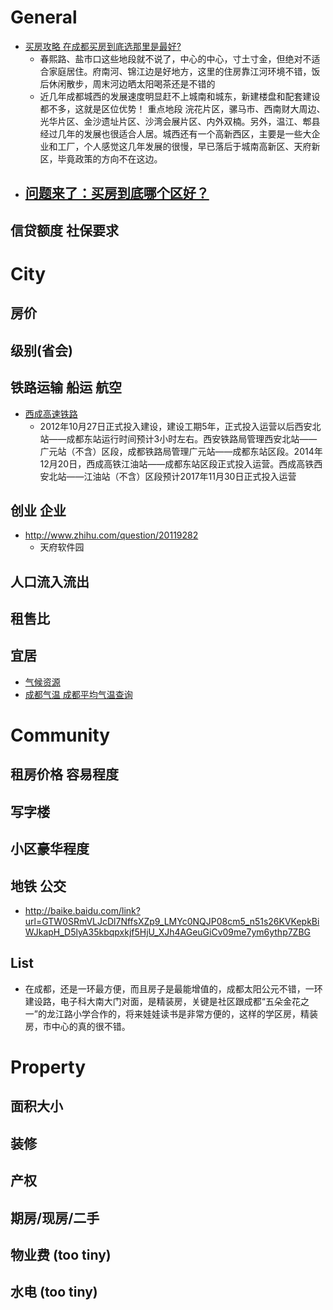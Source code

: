 # General

 - [买房攻略 在成都买房到底选那里是最好?](http://sc.house.sina.com.cn/scan/2015-08-06/07006034587687380638722.shtml)
    - 春熙路、盐市口这些地段就不说了，中心的中心，寸土寸金，但绝对不适合家庭居住。府南河、锦江边是好地方，这里的住房靠江河环境不错，饭后休闲散步，周末河边晒太阳喝茶还是不错的
    - 近几年成都城西的发展速度明显赶不上城南和城东，新建楼盘和配套建设都不多，这就是区位优势！
      重点地段
      浣花片区，骡马市、西南财大周边、光华片区、金沙遗址片区、沙湾会展片区、内外双楠。另外，温江、郫县经过几年的发展也很适合人居。城西还有一个高新西区，主要是一些大企业和工厂，个人感觉这几年发展的很慢，早已落后于城南高新区、天府新区，毕竟政策的方向不在这边。
 - [问题来了：买房到底哪个区好？](http://www.gogo.cn/share/11674)
    - 
 
## 信贷额度 社保要求

# City

## 房价
## 级别(省会)
## 铁路运输 船运 航空

 - [西成高速铁路](http://baike.baidu.com/view/2267098.htm)
    - 2012年10月27日正式投入建设，建设工期5年，正式投入运营以后西安北站——成都东站运行时间预计3小时左右。西安铁路局管理西安北站——广元站（不含）区段，成都铁路局管理广元站——成都东站区段。2014年12月20日，西成高铁江油站——成都东站区段正式投入运营。西成高铁西安北站——江油站（不含）区段预计2017年11月30日正式投入运营
 
## 创业 企业

 - http://www.zhihu.com/question/20119282
    - 天府软件园
 
## 人口流入流出
## 租售比
## 宜居
 - [气候资源](http://baike.baidu.com/link?url=GTW0SRmVLJcDl7NffsXZp9_LMYc0NQJP08cm5_n51s26KVKepkBiWJkapH_D5lyA35kbqpxkjf5HjU_XJh4AGeuGiCv09me7ym6ythp7ZBG)
 - [成都气温 成都平均气温查询](http://www.tianqi.com/qiwen/city_chengdu/)

# Community

## 租房价格 容易程度
## 写字楼
## 小区豪华程度
## 地铁 公交

 - http://baike.baidu.com/link?url=GTW0SRmVLJcDl7NffsXZp9_LMYc0NQJP08cm5_n51s26KVKepkBiWJkapH_D5lyA35kbqpxkjf5HjU_XJh4AGeuGiCv09me7ym6ythp7ZBG
 
## List 
 
 - 在成都，还是一环最方便，而且房子是最能增值的，成都太阳公元不错，一环建设路，电子科大南大门对面，是精装房，关键是社区跟成都“五朵金花之一”的龙江路小学合作的，将来娃娃读书是非常方便的，这样的学区房，精装房，市中心的真的很不错。

# Property

## 面积大小
## 装修
## 产权
## 期房/现房/二手
## 物业费 (too tiny)
## 水电 (too tiny)


